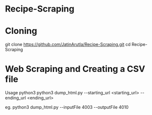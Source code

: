 # Recipe-Scraping
 
# Cloning
git clone https://github.com/JatinArutla/Recipe-Scraping.git
cd Recipe-Scraping

# Web Scraping and Creating a CSV file 
Usage
python3 python3 dump_html.py --starting_url <starting_url> --ending_url <ending_url>

eg. python3 dump_html.py --inputFile 4003 --outputFile 4010
